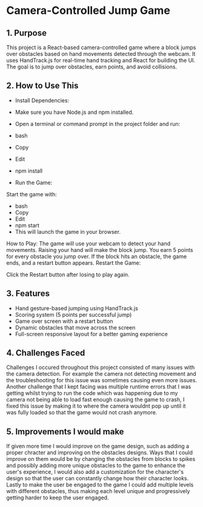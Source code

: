 # Camera-Controlled Jump Game

## 1. Purpose
This project is a React-based camera-controlled game where a block jumps over obstacles based on hand movements detected through the webcam. It uses HandTrack.js for real-time hand tracking and React for building the UI. The goal is to jump over obstacles, earn points, and avoid collisions.

## 2. How to Use This
* Install Dependencies:

* Make sure you have Node.js and npm installed.
* Open a terminal or command prompt in the project folder and run:
* bash
* Copy
* Edit
* npm install
* Run the Game:

Start the game with:
* bash
* Copy
* Edit
* npm start
* This will launch the game in your browser.

How to Play:
The game will use your webcam to detect your hand movements.
Raising your hand will make the block jump.
You earn 5 points for every obstacle you jump over.
If the block hits an obstacle, the game ends, and a restart button appears.
Restart the Game:

Click the Restart button after losing to play again.

## 3. Features

* Hand gesture-based jumping using HandTrack.js
* Scoring system (5 points per successful jump)
* Game over screen with a restart button
* Dynamic obstacles that move across the screen
* Full-screen responsive layout for a better gaming experience

## 4. Challenges Faced 
Challenges I occured throughout this project consisted of many issues with the camera detection. For example the camera not detecting movement and the troubleshooting for this issue was sometimes causing even more issues. Another challenge that I kept facing was multiple runtime errors that I was getting whilst trying to run the code which was happening due to my camera not being able to load fast enough causing the game to crash, I fixed this issue by making it to where the camera wouldnt pop up until it was fully loaded so that the game would not crash anymore. 

## 5. Improvements I would make 
If given more time I would improve on the game design, such as adding a proper chracter and improving on the obstacles designs. Ways that I could improve on them would be by changing the obstacles from blocks to spikes and possibly adding more unique obstacles to the game to enhance the user's experience, I would also add a customization for the character's design so that the user can constantly change how their character looks. Lastly to make the user be engaged to the game I could add multiple levels with different obstacles, thus making each level unique and progressively getting harder to keep the user engaged. 


